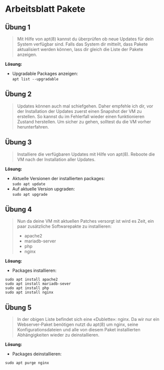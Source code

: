 # Arbeitsblatt Pakete
## Übung 1
>Mit Hilfe von apt(8) kannst du überprüfen ob neue Updates für dein System verfügbar sind. Falls das System dir mitteilt, dass Pakete aktualisiert werden können, lass dir gleich die Liste der Pakete anzeigen.

**Lösung:**<br>
- Upgradable Packages anzeigen:<br>
`apt list --upgradable`

## Übung 2
>Updates können auch mal schiefgehen. Daher empfehle ich dir, vor der Installation der Updates zuerst einen Snapshot der VM zu erstellen. So kannst du im Fehlerfall wieder einen funktionieren Zustand herstellen. Um sicher zu gehen, solltest du die VM vorher herunterfahren.

## Übung 3
>Installiere die verfügbaren Updates mit Hilfe von apt(8). Reboote die VM nach der Installation aller Updates.

**Lösung:**<br>
- Aktuelle Versionen der installierten packages: <br>
`sudo apt update`
- Auf aktuelle Version upgraden: <br>
`sudo apt upgrade`

## Übung 4
>Nun da deine VM mit aktuellen Patches versorgt ist wird es Zeit, ein paar zusätzliche
Softwarepakte zu installieren:
>- apache2
>- mariadb-server
>- php
>- nginx

**Lösung:**<br>
- Packages installieren:
```
sudo apt install apache2
sudo apt install mariadb-sever
sudo apt install php
sudo apt install nginx
```

## Übung 5
> In der obigen Liste befindet sich eine «Dublette»: nginx. Da wir nur ein Webserver-Paket benötigen nutzt du apt(8) um nginx, seine Konfigurationsdateien und alle von diesem Paket installierten Abhängigkeiten wieder zu deinstallieren.

**Lösung:**<br>
- Packages deinstallieren:
```
sudo apt purge nginx
```
